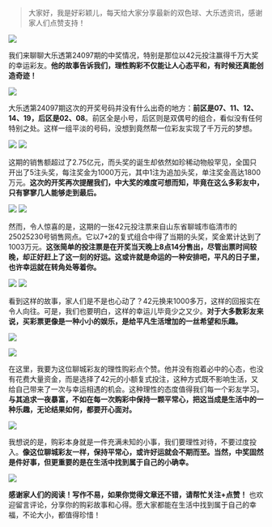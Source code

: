 
> 大家好，我是好彩颖儿，每天给大家分享最新的双色球、大乐透资讯，感谢家人们点赞支持！

![](https://cdn.jsdelivr.net/gh/wangwenjie1314/PicCDN/2024-8-22/1724288514264-image.png)

我们来聊聊大乐透第24097期的中奖情况，特别是那位以42元投注赢得千万大奖的幸运彩友。**他的故事告诉我们，理性购彩不仅能让人心态平和，有时候还真能创造奇迹！**

![](https://cdn.jsdelivr.net/gh/wangwenjie1314/PicCDN/2024-8-22/1724288384247-image.png)


大乐透第24097期这次的开奖号码并没有什么出奇的地方：**前区是07、11、12、14、19，后区是02、08**。前区全是小号，后区则是双偶号的组合，看似没有任何特别之处。这样一组平淡的号码，没想到竟然帮一位彩友实现了千万元的梦想。

![](https://cdn.jsdelivr.net/gh/wangwenjie1314/PicCDN/2024-8-22/1724288529577-image.png)
![](https://cdn.jsdelivr.net/gh/wangwenjie1314/PicCDN/2024-8-22/1724288538684-image.png)

这期的销售额超过了2.75亿元，而头奖的诞生却依然如珍稀动物般罕见，全国只开出了5注头奖，每注奖金为1000万元，其中1注为追加头奖，单注奖金高达1800万元。**这次的开奖再次提醒我们，中大奖的难度可想而知，毕竟在这么多彩友中，只有寥寥几人能够走到最后。**


![](https://cdn.jsdelivr.net/gh/wangwenjie1314/PicCDN/2024-8-22/1724288640423-image.png)
![](https://cdn.jsdelivr.net/gh/wangwenjie1314/PicCDN/2024-8-22/1724288651322-image.png)



然而，令人惊喜的是，这期的一张42元投注票来自山东省聊城市临清市的25025230号销售网点。它以7+2的复式组合中得了当期的头奖，奖金累计达到了1003万元。**这张简单的投注票是在开奖当天晚上8点14分售出，尽管出票时间较晚，却正好赶上了这一刻的好运。这或许就是命运的一种安排吧，平凡的日子里，也许幸运就在转角处等着你。**


![](https://cdn.jsdelivr.net/gh/wangwenjie1314/PicCDN/2024-8-23/1724376359903-image.png)
![](https://cdn.jsdelivr.net/gh/wangwenjie1314/PicCDN/2024-8-22/1724288626669-image.png)

看到这样的故事，家人们是不是也心动了？42元换来1000多万，这样的回报实在令人向往。可是，我们也要明白，这样的幸运儿毕竟少之又少。**对于大多数彩友来说，买彩票更像是一种小小的娱乐，是给平凡生活增加的一丝希望和乐趣。**


![](https://cdn.jsdelivr.net/gh/wangwenjie1314/PicCDN/2024-8-23/1724376433966-image.png)

![](https://cdn.jsdelivr.net/gh/wangwenjie1314/PicCDN/2024-8-23/1724376193403-image.png)



在这里，我要为这位聊城彩友的理性购彩点个赞。他并没有抱着必中的心态，也没有花费大量资金，而是选择了42元的小额复式投注，这种方式既不影响生活，又给自己带来了一次与幸运相遇的机会。这种理性的态度值得我们每一个彩友学习。**与其追求一夜暴富，不如在每一次购彩中保持一颗平常心，把这当成是生活中的一种乐趣，无论结果如何，都要开心面对。**


![](https://cdn.jsdelivr.net/gh/wangwenjie1314/PicCDN/2024-8-23/1724376490951-image.png)



我想说的是，购彩本身就是一件充满未知的小事，我们要理性对待，不要过度投入。**像这位聊城彩友一样，保持平常心，或许好运就会不期而至。当然，中奖固然是件好事，但更重要的是在生活中找到属于自己的小确幸。**

![](https://cdn.jsdelivr.net/gh/wangwenjie1314/PicCDN/2024-8-17/1723868630951-image.png)


**感谢家人们的阅读！写作不易，如果你觉得文章还不错，请帮忙关注+点赞！** 也欢迎留言评论，分享你的购彩故事和心得。愿大家都能在生活中找到属于自己的幸福，不论大小，都值得珍惜！